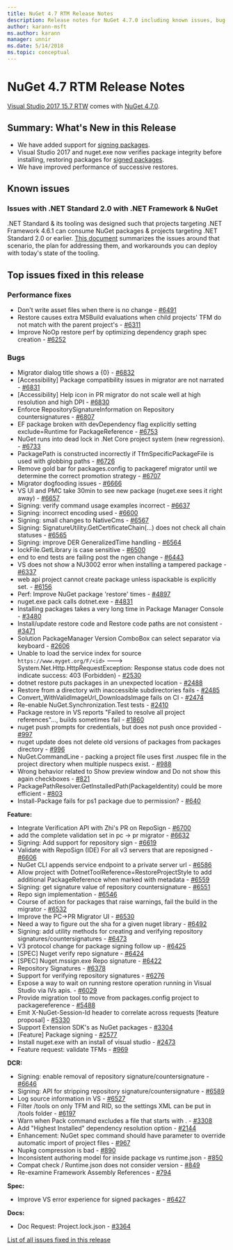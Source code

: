 ```yaml
---
title: NuGet 4.7 RTM Release Notes
description: Release notes for NuGet 4.7.0 including known issues, bug fixes, added features, and DCRs.
author: karann-msft
ms.author: karann
manager: unnir
ms.date: 5/14/2018
ms.topic: conceptual
---
```


# NuGet 4.7 RTM Release Notes

[Visual Studio 2017 15.7 RTW](https://www.visualstudio.com/news/releasenotes/vs2017-relnotes) comes with [NuGet 4.7.0](https://dist.nuget.org/win-x86-commandline/v4.7.0/nuget.exe).

## Summary: What's New in this Release

* We have added support for [signing packages](https://docs.microsoft.com/en-us/nuget/create-packages/sign-a-package).
* Visual Studio 2017 and nuget.exe now verifies package integrity before installing, restoring packages for [signed packages](https://docs.microsoft.com/en-us/nuget/reference/signed-packages-reference).
* We have improved performance of successive restores.

## Known issues

### Issues with .NET Standard 2.0 with .NET Framework & NuGet

.NET Standard & its tooling was designed such that projects targeting .NET Framework 4.6.1 can consume NuGet packages & projects targeting .NET Standard 2.0 or earlier. [This document](https://github.com/dotnet/standard/issues/481) summarizes the issues around that scenario, the plan for addressing them, and workarounds you can deploy with today's state of the tooling.

## Top issues fixed in this release

### Performance fixes

* Don't write asset files when there is no change - [#6491](https://github.com/NuGet/Home/issues/6491)
* Restore causes extra MSBuild evaluations when child projects' TFM do not match with the parent project's - [#6311](https://github.com/NuGet/Home/issues/6311)
* Improve NoOp restore perf by optimizing dependency graph spec creation - [#6252](https://github.com/NuGet/Home/issues/6252)

### Bugs

* Migrator dialog title shows a {0} - [#6832](https://github.com/NuGet/Home/issues/6832)
* [Accessibility] Package compatibility issues in migrator are not narrated - [#6831](https://github.com/NuGet/Home/issues/6831)
* [Accessibility] Help icon in PR migrator do not scale well at high resolution and high DPI - [#6830](https://github.com/NuGet/Home/issues/6830)
* Enforce RepositorySignatureInformation on Repository countersignatures - [#6807](https://github.com/NuGet/Home/issues/6807)
* EF package broken with devDependency flag explicitly setting exclude=Runtime for PackageReference - [#6753](https://github.com/NuGet/Home/issues/6753)
* NuGet runs into dead lock in .Net Core project system (new regression). - [#6733](https://github.com/NuGet/Home/issues/6733)
* PackagePath is constructed incorrectly if TfmSpecificPackageFile is used with globbing paths - [#6726](https://github.com/NuGet/Home/issues/6726)
* Remove gold bar for packages.config to packageref migrator until we determine the correct promotion strategy - [#6707](https://github.com/NuGet/Home/issues/6707)
* Migrator dogfooding issues - [#6666](https://github.com/NuGet/Home/issues/6666)
* VS UI and PMC take 30min to see new package (nuget.exe sees it right away) - [#6657](https://github.com/NuGet/Home/issues/6657)
* Signing:  verify command usage examples incorrect - [#6637](https://github.com/NuGet/Home/issues/6637)
* Signing:  incorrect encoding used - [#6600](https://github.com/NuGet/Home/issues/6600)
* Signing:  small changes to NativeCms - [#6567](https://github.com/NuGet/Home/issues/6567)
* Signing:  SignatureUtility.GetCertificateChain(...) does not check all chain statuses - [#6565](https://github.com/NuGet/Home/issues/6565)
* Signing:  improve DER GeneralizedTime handling - [#6564](https://github.com/NuGet/Home/issues/6564)
* lockFile.GetLibrary is case sensitive - [#6500](https://github.com/NuGet/Home/issues/6500)
* end to end tests are failing post the ngen change - [#6443](https://github.com/NuGet/Home/issues/6443)
* VS does not show a NU3002 error when installing a tampered package - [#6337](https://github.com/NuGet/Home/issues/6337)
* web api project cannot create package unless ispackable is explicitly set. - [#6156](https://github.com/NuGet/Home/issues/6156)
* Perf: Improve NuGet package 'restore' times - [#4897](https://github.com/NuGet/Home/issues/4897)
* nuget.exe pack calls dotnet.exe - [#4831](https://github.com/NuGet/Home/issues/4831)
* Installing packages takes a very long time in Package Manager Console - [#3480](https://github.com/NuGet/Home/issues/3480)
* Install/update restore code and Restore code paths are not consistent - [#3471](https://github.com/NuGet/Home/issues/3471)
* Solution PackageManager Version ComboBox can select separator via keyboard - [#2606](https://github.com/NuGet/Home/issues/2606)
* Unable to load the service index for source `https://www.myget.org/F/<id>` ---> System.Net.Http.HttpRequestException: Response status code does not indicate success: 403 (Forbidden) - [#2530](https://github.com/NuGet/Home/issues/2530)
* dotnet restore puts packages in an unexpected location - [#2488](https://github.com/NuGet/Home/issues/2488)
* Restore from a directory with inaccessible subdirectories fails - [#2485](https://github.com/NuGet/Home/issues/2485)
* Convert_WithValidImageUrl_DownloadsImage fails on CI - [#2474](https://github.com/NuGet/Home/issues/2474)
* Re-enable NuGet.Synchronization.Test tests - [#2410](https://github.com/NuGet/Home/issues/2410)
* Package restore in VS reports "Failed to resolve all project references"..., builds sometimes fail - [#1860](https://github.com/NuGet/Home/issues/1860)
* nuget push prompts for credentials, but does not push once provided - [#997](https://github.com/NuGet/Home/issues/997)
* nuget update does not delete old versions of packages from packages directory - [#996](https://github.com/NuGet/Home/issues/996)
* NuGet.CommandLine - packing a project file uses first .nuspec file in the project directory when multiple nuspecs exist. - [#988](https://github.com/NuGet/Home/issues/988)
* Wrong behavior related to Show preview window and Do not show this again checkboxes - [#821](https://github.com/NuGet/Home/issues/821)
* PackagePathResolver.GetInstalledPath(PackageIdentity) could be more efficient - [#803](https://github.com/NuGet/Home/issues/803)
* Install-Package fails for ps1 package due to permission? - [#640](https://github.com/NuGet/Home/issues/640)

**Feature:**

* Integrate Verification API with Zhi's PR on RepoSign - [#6700](https://github.com/NuGet/Home/issues/6700)
* add the complete validation set in pc -> pr migrator - [#6632](https://github.com/NuGet/Home/issues/6632)
* Signing: Add support for repository sign - [#6619](https://github.com/NuGet/Home/issues/6619)
* Validate with RepoSign (IDE) For all v3 servers that are reposigned - [#6606](https://github.com/NuGet/Home/issues/6606)
* NuGet CLI appends service endpoint to a private server url - [#6586](https://github.com/NuGet/Home/issues/6586)
* Allow project with DotnetToolReference=RestoreProjectStyle to add additional PackageReference when marked with metadata - [#6559](https://github.com/NuGet/Home/issues/6559)
* Signing:  get signature value of repository countersignature - [#6551](https://github.com/NuGet/Home/issues/6551)
* Repo sign implementation - [#6546](https://github.com/NuGet/Home/issues/6546)
* Course of action for packages that raise warnings, fail the build in the migrator - [#6532](https://github.com/NuGet/Home/issues/6532)
* Improve the PC->PR Migrator UI - [#6530](https://github.com/NuGet/Home/issues/6530)
* Need a way to figure out the sha for a given nuget library - [#6492](https://github.com/NuGet/Home/issues/6492)
* Signing:  add utility methods for creating and verifying repository signatures/countersignatures - [#6473](https://github.com/NuGet/Home/issues/6473)
* V3 protocol change for package signing follow up - [#6425](https://github.com/NuGet/Home/issues/6425)
* [SPEC] Nuget verify repo signature - [#6424](https://github.com/NuGet/Home/issues/6424)
* [SPEC] Nuget.mssign.exe Repo signature - [#6422](https://github.com/NuGet/Home/issues/6422)
* Repository Signatures - [#6378](https://github.com/NuGet/Home/issues/6378)
* Support for verifying repository signatures - [#6276](https://github.com/NuGet/Home/issues/6276)
* Expose a way to wait on running restore operation running in Visual Studio via IVs apis. - [#6029](https://github.com/NuGet/Home/issues/6029)
* Provide migration tool to move from packages.config project to packagereference - [#5488](https://github.com/NuGet/Home/issues/5488)
* Emit X-NuGet-Session-Id header to correlate across requests [feature proposal] - [#5330](https://github.com/NuGet/Home/issues/5330)
* Support Extension SDK's as NuGet packages - [#3304](https://github.com/NuGet/Home/issues/3304)
* [Feature] Package signing - [#2577](https://github.com/NuGet/Home/issues/2577)
* Install nuget.exe with an install of visual studio - [#2473](https://github.com/NuGet/Home/issues/2473)
* Feature request: validate TFMs - [#969](https://github.com/NuGet/Home/issues/969)

**DCR:**

* Signing:  enable removal of repository signature/countersignature - [#6646](https://github.com/NuGet/Home/issues/6646)
* Signing:  API for stripping repository signature/countersignature - [#6589](https://github.com/NuGet/Home/issues/6589)
* Log source information in VS - [#6527](https://github.com/NuGet/Home/issues/6527)
* Filter /tools on only TFM and RID, so the settings XML can be put in /tools folder - [#6197](https://github.com/NuGet/Home/issues/6197)
* Warn when Pack command excludes a file that starts with .  - [#3308](https://github.com/NuGet/Home/issues/3308)
* Add "Highest Installed" dependency resolution option - [#2144](https://github.com/NuGet/Home/issues/2144)
* Enhancement: NuGet spec command should have parameter to override automatic import of project files - [#967](https://github.com/NuGet/Home/issues/967)
* Nupkg compression is bad - [#890](https://github.com/NuGet/Home/issues/890)
* Inconsistent authoring model for inside package vs runtime.json - [#850](https://github.com/NuGet/Home/issues/850)
* Compat check / Runtime.json does not consider version - [#849](https://github.com/NuGet/Home/issues/849)
* Re-examine Framework Assembly References - [#794](https://github.com/NuGet/Home/issues/794)

**Spec:**

* Improve VS error experience for signed packages - [#6427](https://github.com/NuGet/Home/issues/6427)

**Docs:**

* Doc Request: Project.lock.json - [#3364](https://github.com/NuGet/Home/issues/3364)

[List of all issues fixed in this release](https://github.com/NuGet/Home/issues?q=is%3Aissue+is%3Aclosed+milestone%3A%224.7")
